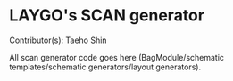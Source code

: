 # LAYGO's SCAN generator
Contributor(s): Taeho Shin

All scan generator code goes here (BagModule/schematic templates/schematic generators/layout generators).


